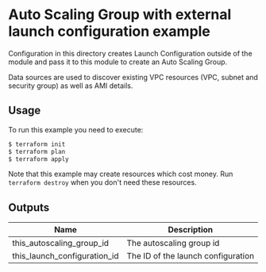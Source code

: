 # Auto Scaling Group with external launch configuration example

Configuration in this directory creates Launch Configuration outside of the module and pass it to this module to create an Auto Scaling Group.

Data sources are used to discover existing VPC resources (VPC, subnet and security group) as well as AMI details.

## Usage

To run this example you need to execute:

```bash
$ terraform init
$ terraform plan
$ terraform apply
```

Note that this example may create resources which cost money. Run `terraform destroy` when you don't need these resources.

<!-- BEGINNING OF PRE-COMMIT-TERRAFORM DOCS HOOK -->
## Outputs

| Name | Description |
|------|-------------|
| this\_autoscaling\_group\_id | The autoscaling group id |
| this\_launch\_configuration\_id | The ID of the launch configuration |

<!-- END OF PRE-COMMIT-TERRAFORM DOCS HOOK -->
